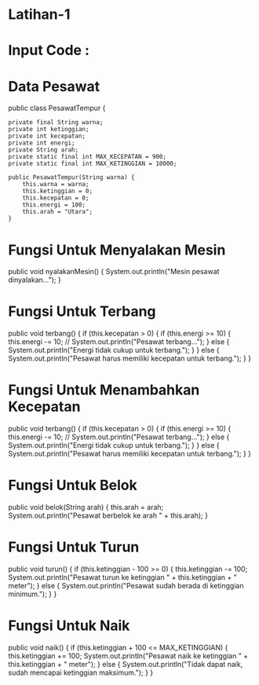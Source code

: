 # Latihan-1
# Input Code :
# Data Pesawat

public class PesawatTempur {

    private final String warna;
    private int ketinggian; 
    private int kecepatan; 
    private int energi; 
    private String arah;
    private static final int MAX_KECEPATAN = 900;
    private static final int MAX_KETINGGIAN = 10000; 

    public PesawatTempur(String warna) {
        this.warna = warna;
        this.ketinggian = 0;
        this.kecepatan = 0;
        this.energi = 100;
        this.arah = "Utara";
    }


# Fungsi Untuk Menyalakan Mesin
public void nyalakanMesin() {
        System.out.println("Mesin pesawat dinyalakan...");
    }

# Fungsi Untuk Terbang
public void terbang() {
        if (this.kecepatan > 0) {
            if (this.energi >= 10) { 
                this.energi -= 10; // 
                System.out.println("Pesawat terbang...");
            } else {
                System.out.println("Energi tidak cukup untuk terbang.");
            }
        } else {
            System.out.println("Pesawat harus memiliki kecepatan untuk terbang.");
        }
    }
 

# Fungsi Untuk Menambahkan Kecepatan

 public void terbang() {
        if (this.kecepatan > 0) {
            if (this.energi >= 10) { 
                this.energi -= 10; // 
                System.out.println("Pesawat terbang...");
            } else {
                System.out.println("Energi tidak cukup untuk terbang.");
            }
        } else {
            System.out.println("Pesawat harus memiliki kecepatan untuk terbang.");
        }
    }

# Fungsi Untuk Belok

public void belok(String arah) {
        this.arah = arah;
        System.out.println("Pesawat berbelok ke arah " + this.arah);
    }

#  Fungsi Untuk Turun

public void turun() {
        if (this.ketinggian - 100 >= 0) {
            this.ketinggian -= 100;
            System.out.println("Pesawat turun ke ketinggian " + this.ketinggian + " meter");
        } else {
            System.out.println("Pesawat sudah berada di ketinggian minimum.");
        }
    }

# Fungsi Untuk Naik
public void naik() {
        if (this.ketinggian + 100 <= MAX_KETINGGIAN) {
            this.ketinggian += 100;
            System.out.println("Pesawat naik ke ketinggian " + this.ketinggian + " meter");
        } else {
            System.out.println("Tidak dapat naik, sudah mencapai ketinggian maksimum.");
        }
    }


